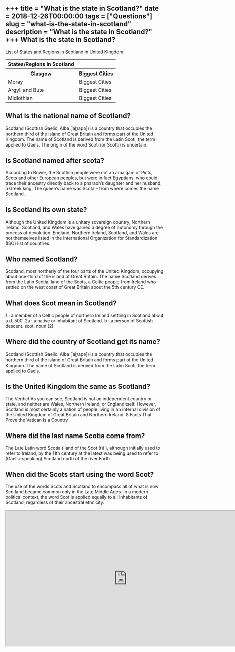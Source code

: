 +++
title = "What is the state in Scotland?"
date = 2018-12-26T00:00:00
tags = ["Questions"]
slug = "what-is-the-state-in-scotland"
description = "What is the state in Scotland?"
+++
What is the state in Scotland?
------------------------------

List of States and Regions in Scotland in United Kingdom

<table><tr><th>States/Regions in Scotland</th></tr><tr><th>Glasgow</th><th>Biggest Cities</th></tr><tr><td>Moray</td><td>Biggest Cities</td></tr><tr><td>Argyll and Bute</td><td>Biggest Cities</td></tr><tr><td>Midlothian</td><td>Biggest Cities</td></tr></table>

What is the national name of Scotland?
--------------------------------------

Scotland (Scottish Gaelic: Alba \[ˈal̪ˠapə\]) is a country that occupies the northern third of the island of Great Britain and forms part of the United Kingdom. The name of Scotland is derived from the Latin Scoti, the term applied to Gaels. The origin of the word Scoti (or Scotti) is uncertain.

Is Scotland named after scota?
------------------------------

According to Bower, the Scottish people were not an amalgam of Picts, Scots and other European peoples, but were in fact Egyptians, who could trace their ancestry directly back to a pharaoh’s daughter and her husband, a Greek king. The queen’s name was Scota – from where comes the name Scotland.

Is Scotland its own state?
--------------------------

Although the United Kingdom is a unitary sovereign country, Northern Ireland, Scotland, and Wales have gained a degree of autonomy through the process of devolution. England, Northern Ireland, Scotland, and Wales are not themselves listed in the International Organization for Standardization (ISO) list of countries.

Who named Scotland?
-------------------

Scotland, most northerly of the four parts of the United Kingdom, occupying about one-third of the island of Great Britain. The name Scotland derives from the Latin Scotia, land of the Scots, a Celtic people from Ireland who settled on the west coast of Great Britain about the 5th century CE.

What does Scot mean in Scotland?
--------------------------------

1 : a member of a Celtic people of northern Ireland settling in Scotland about a.d. 500. 2a : a native or inhabitant of Scotland. b : a person of Scottish descent. scot. noun (2)

Where did the country of Scotland get its name?
-----------------------------------------------

Scotland (Scottish Gaelic: Alba \[ˈal̪ˠapə\]) is a country that occupies the northern third of the island of Great Britain and forms part of the United Kingdom. The name of Scotland is derived from the Latin Scoti, the term applied to Gaels.

Is the United Kingdom the same as Scotland?
-------------------------------------------

The Verdict As you can see, Scotland is not an independent country or state, and neither are Wales, Northern Ireland, or Englanditself. However, Scotland is most certainly a nation of people living in an internal division of the United Kingdom of Great Britain and Northern Ireland. 8 Facts That Prove the Vatican Is a Country

Where did the last name Scotia come from?
-----------------------------------------

The Late Latin word Scotia ( land of the Scot (t)i ), although initially used to refer to Ireland, by the 11th century at the latest was being used to refer to (Gaelic-speaking) Scotland north of the river Forth.

When did the Scots start using the word Scot?
---------------------------------------------

The use of the words Scots and Scotland to encompass all of what is now Scotland became common only in the Late Middle Ages. In a modern political context, the word Scot is applied equally to all inhabitants of Scotland, regardless of their ancestral ethnicity.

<iframe allow="accelerometer; autoplay; clipboard-write; encrypted-media; gyroscope; picture-in-picture" allowfullscreen="" class="__youtube_prefs__  epyt-is-override  no-lazyload" data-no-lazy="1" data-origheight="433" data-origwidth="770" data-skipgform_ajax_framebjll="" height="433" id="_ytid_36807" loading="lazy" src="https://www.youtube.com/embed/I2Q7RJmvkcE?enablejsapi=1&autoplay=0&cc_load_policy=0&cc_lang_pref=&iv_load_policy=1&loop=0&modestbranding=0&rel=1&fs=1&playsinline=0&autohide=2&theme=dark&color=red&controls=1&" title="YouTube player" width="770"></iframe>